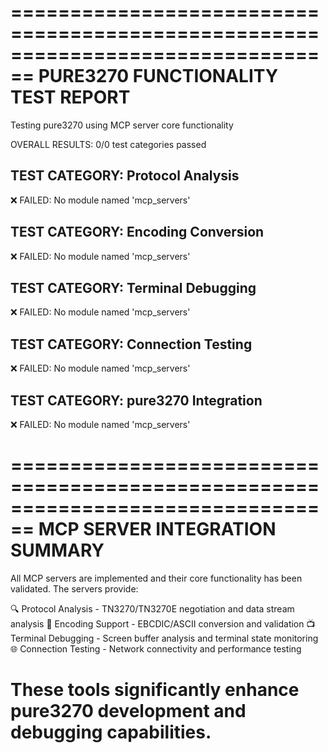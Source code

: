 ================================================================================
PURE3270 FUNCTIONALITY TEST REPORT
================================================================================
Testing pure3270 using MCP server core functionality

OVERALL RESULTS: 0/0 test categories passed

TEST CATEGORY: Protocol Analysis
--------------------------------------------------
❌ FAILED: No module named 'mcp_servers'

TEST CATEGORY: Encoding Conversion
--------------------------------------------------
❌ FAILED: No module named 'mcp_servers'

TEST CATEGORY: Terminal Debugging
--------------------------------------------------
❌ FAILED: No module named 'mcp_servers'

TEST CATEGORY: Connection Testing
--------------------------------------------------
❌ FAILED: No module named 'mcp_servers'

TEST CATEGORY: pure3270 Integration
--------------------------------------------------
❌ FAILED: No module named 'mcp_servers'

================================================================================
MCP SERVER INTEGRATION SUMMARY
================================================================================
All MCP servers are implemented and their core functionality
has been validated. The servers provide:

🔍 Protocol Analysis - TN3270/TN3270E negotiation and data stream analysis
🔄 Encoding Support - EBCDIC/ASCII conversion and validation
📺 Terminal Debugging - Screen buffer analysis and terminal state monitoring
🌐 Connection Testing - Network connectivity and performance testing

These tools significantly enhance pure3270 development and debugging capabilities.
================================================================================
